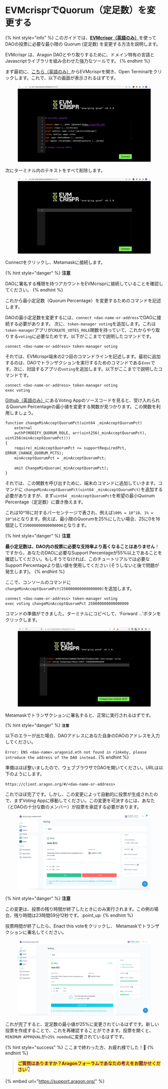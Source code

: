 # EVMcrisprでQuorum（定足数）を変更する

{% hint style="info" %}
このガイドでは、[**EVMcrispr（英語のみ）**](https://evm-crispr.blossom.software/#/)を使ってDAOの投票に必要な最小限の Quorum (定足数) を変更する方法を説明します。

EVMcrispr は、Aragon DAOとやり取りするために、ドメイン特有の言語とJavascriptライブラリを組み合わせた強力なツールです。
{% endhint %}

まず最初に、[こちら（英語のみ）](https://evm-crispr.blossom.software/#/)からEVMcrisprを開き、Open Terminalをクリックします。これで、以下の画面が表示されるはずです。

<figure><img src="../../../../.gitbook/assets/crisper1.png" alt=""><figcaption></figcaption></figure>

次にターミナル内のテキストをすべて削除します。

<figure><img src="../../../../.gitbook/assets/crisper2.png" alt=""><figcaption></figcaption></figure>

Connectをクリックし、Metamaskに接続します。

{% hint style="danger" %}
**注意**

DAOに署名する権限を持つアカウントをEVMcrisprに接続していることを確認してください。
{% endhint %}

これから最小定足数（Quorum Percentage）を変更するためのコマンドを記述します。

DAOの最小定足数を変更するには、`connect <dao-name-or-address`でDAOに接続する必要があります。 次に、`token-manager voting`を追加します。これは`token-manager`アプリが`CREATE_VOTES_ROLE`関数を持っていて、これからやり取りする`voting`に必要なためです。以下がここまでで説明したコマンドです。

```
connect <dao-name-or-address> token-manager voting
```

それでは、EVMcrispr端末の2つ目のコマンドラインを記述します。最初に追加するのは、DAOでトランザクションを実行するためのコマンドである`Exec`です。次に、対話するアプリの`voting`を追加します。以下がここまでで説明したコマンドです。

```
connect <dao-name-or-address> token-manager voting
exec voting
```

[Github（英語のみ）](https://github.com/aragon/aragon-apps/blob/631048d54b9cc71058abb8bd7c17f6738755d950/apps/voting/contracts/Voting.sol)にあるVoting Appのソースコードを見ると、受け入れられるQuorum Percentageの最小値を変更する関数が見つかります。この関数を利用しましょう。

```solidity
function changeMinAcceptQuorumPct(uint64 _minAcceptQuorumPct)
    external
    authP(MODIFY_QUORUM_ROLE, arr(uint256(_minAcceptQuorumPct), uint256(minAcceptQuorumPct)))
{
    require(_minAcceptQuorumPct <= supportRequiredPct, ERROR_CHANGE_QUORUM_PCTS);
    minAcceptQuorumPct = _minAcceptQuorumPct;

    emit ChangeMinQuorum(_minAcceptQuorumPct);
}
```

それでは、この関数を呼び出すために、端末のコマンドに追加していきます。コマンドに `changeMinAcceptQuorumPct(uint64 _minAcceptQuorumPct)`を追加する必要がありますが、まず`uint64 _minAcceptQuorumPct`を希望の最小Quorum Percentage（定足数）に置き換えます。

これは10^18に対するパーセンテージで表され、例えば`100% = 10^18`、`1% = 10^16`となります。例えば、最小限のQuorumを25%にしたい場合、25に0を16個足して`250000000000000000`となります。

{% hint style="danger" %}
**注意**

**最小定足数は、DAO内の投票に必要な支持率より高くなることはありません**！ですから、あなたのDAOに必要なSupport Percentageが55%以上であることを確認してください。もしそうでなければ、このチュートリアルでは必要なSupport Percentageより低い値を使用してください (そうしないと後で問題が発生します)。
{% endhint %}

ここで、コンソールのコマンドに`changeMinAcceptQuorumPct(250000000000000000)`を追加します。

```
connect <dao-name-or-address> token-manager voting
exec voting changeMinAcceptQuorumPct 250000000000000000
```

コマンドの準備ができました。ターミナルにコピペして、'Forward ...'ボタンをクリックします。

<figure><img src="../../../../.gitbook/assets/crisper3.png" alt=""><figcaption></figcaption></figure>

Metamaskでトランザクションに署名すると、正常に実行されるはずです。

{% hint style="danger" %}
**`注意`**

以下のエラーが出た場合、DAOアドレスにあなた自身のDAOのアドレスを入力してください。

`Error: ENS <dao-name>.aragonid.eth not found in rinkeby, please introduce the address of the DAO instead.`
{% endhint %}

準備はほぼ整いましたので、ウェブブラウザでDAOを開いてください。URLは以下のようにします。

`https://client.aragon.org/#/<dao-name-or-address>`

これでほぼ完了です。しかし、この変更によって自動的に投票が生成されたので、まずVoting Appに移動してください。この変更を可決するには、あなた（とDAOの十分な数のメンバー）が投票を承認する必要があります。

<figure><img src="../../../../.gitbook/assets/crisper4.png" alt=""><figcaption></figcaption></figure>

{% hint style="danger" %}
**注意**

この変更は、投票の残り時間が終了したときにのみ実行されます。この例の場合、残り時間は23時間59分12秒です。:point\_up:
{% endhint %}

投票時間が終了したら、Enact this voteをクリックし、 Metamaskでトランザクションに署名してください。

<figure><img src="../../../../.gitbook/assets/crisper5.png" alt=""><figcaption></figcaption></figure>

これが完了すると、定足数の最小値が25%に変更されているはずです。新しい投票を作成することで、これを再確認することができます。投票を開くと、`MINIMUM APPROVAL`が`>25% needed`に変更されているはずです。

{% hint style="success" %}
ここまで終わった方、お疲れ様でした！:clap:
{% endhint %}

> <mark style="color:purple;">**ご質問はありますか？Aragonフォーラムであなたの考えをお聞かせください**</mark>**👇**

{% embed url="https://support.aragon.org/" %}
